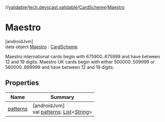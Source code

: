 //[validable](../../../../index.md)/[tech.devscast.validable](../../index.md)/[CardScheme](../index.md)/[Maestro](index.md)

# Maestro

[androidJvm]\
data object [Maestro](index.md) : [CardScheme](../index.md)

Maestro international cards begin with 675900..675999 and have between 12 and 19 digits. Maestro UK cards begin with either 500000..509999 or 560000..699999 and have between 12 and 19 digits.

## Properties

| Name | Summary |
|---|---|
| [patterns](../patterns.md) | [androidJvm]<br>val [patterns](../patterns.md): [List](https://kotlinlang.org/api/latest/jvm/stdlib/kotlin.collections/-list/index.html)&lt;[String](https://kotlinlang.org/api/latest/jvm/stdlib/kotlin/-string/index.html)&gt; |
